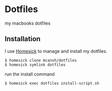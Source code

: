 # Dotfiles

my macbooks dotfiles

## Installation

I use [Homesick](https://github.com/technicalpickles/homesick) to manage and install my dotfiles.

```
$ homesick clone mcansh/dotfiles
$ homesick symlink dotfiles
```

run the install command
```
$ homesick exec dotfiles install-script.sh
```
